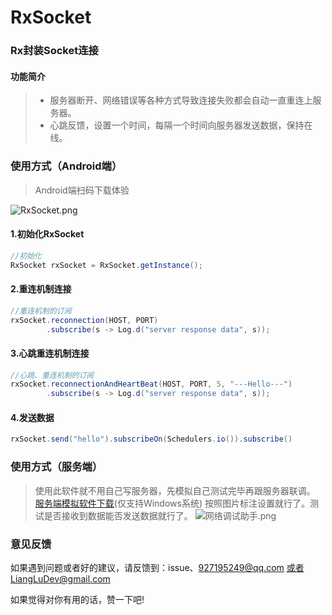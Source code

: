 # RxSocket
### Rx封装Socket连接
#### 功能简介
> - 服务器断开、网络错误等各种方式导致连接失败都会自动一直重连上服务器。
> - 心跳反馈，设置一个时间，每隔一个时间向服务器发送数据，保持在线。

### 使用方式（Android端）
> Android端扫码下载体验

![RxSocket.png](https://upload-images.jianshu.io/upload_images/2635045-a02398bfe2bf384d.png?imageMogr2/auto-orient/strip%7CimageView2/2/w/200)
#### 1.初始化RxSocket
```java
//初始化
RxSocket rxSocket = RxSocket.getInstance();
```
#### 2.重连机制连接
```java
//重连机制的订阅
rxSocket.reconnection(HOST, PORT)
        .subscribe(s -> Log.d("server response data", s));
```
#### 3.心跳重连机制连接
```java
//心跳、重连机制的订阅
rxSocket.reconnectionAndHeartBeat(HOST, PORT, 5, "---Hello---")
        .subscribe(s -> Log.d("server response data", s));
```
#### 4.发送数据
``` java
rxSocket.send("hello").subscribeOn(Schedulers.io()).subscribe()
```
### 使用方式（服务端）
> 使用此软件就不用自己写服务器，先模拟自己测试完毕再跟服务器联调。
> [服务端模拟软件下载]()(仅支持Windows系统)
> 按照图片标注设置就行了。测试是否接收到数据能否发送数据就行了。
![网络调试助手.png](https://upload-images.jianshu.io/upload_images/2635045-f1f82da32fc39bed.png?imageMogr2/auto-orient/strip%7CimageView2/2/w/800)
### 意见反馈
如果遇到问题或者好的建议，请反馈到：issue、927195249@qq.com 或者LiangLuDev@gmail.com

如果觉得对你有用的话，赞一下吧!


